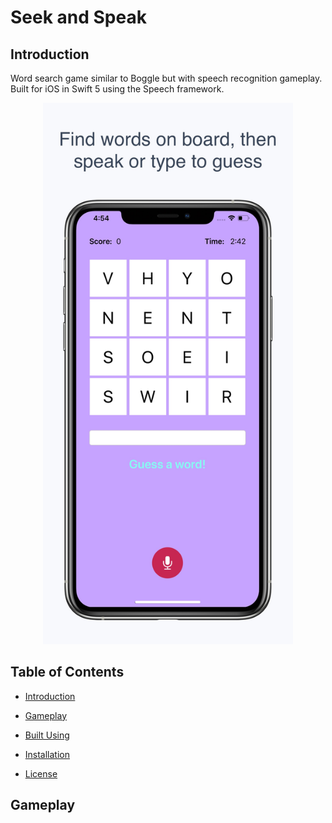 <h1 align="left">Seek and Speak</h1>

<h2>Introduction</h2>

<p align="left">Word search game similar to Boggle but with speech recognition gameplay. Built for iOS in Swift 5 using the Speech framework.</p>

<p align="center"> <img width="400" src="images/screenshot-main.jpg"> </p>


## Table of Contents 
* [Introduction](#introduction) <br />
* [Gameplay](#gameplay)
    
* [Built Using](#built-using)
* [Installation](#installation)
* [License](#license)

## Gameplay


